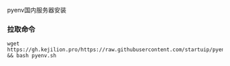 pyenv国内服务器安装
### 拉取命令
```
wget https://gh.kejilion.pro/https://raw.githubusercontent.com/startuip/pyenv/refs/heads/main/pyenv.sh && bash pyenv.sh
```
